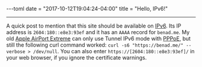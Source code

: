 ---toml
date = "2017-10-12T19:04:24-04:00"
title = "Hello, IPv6!"

---

A quick post to mention that this site should be available on [IPv6](https://en.wikipedia.org/wiki/IPv6).
Its IP address is `2604:180::e8e3:93ef` and it has an `AAAA` record for `benad.me`.
My old [Apple AirPort Extreme](https://en.wikipedia.org/wiki/AirPort_Extreme#5th_generation)
can only use Tunnel IPv6 mode with [PPPoE](https://en.wikipedia.org/wiki/Point-to-point_protocol_over_Ethernet),
but still the following curl command worked: `curl -s6 "https://benad.me/" --verbose > /dev/null`.
You can also enter `https://[2604:180::e8e3:93ef]/` in your web browser, if you ignore the certificate
warnings.

